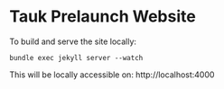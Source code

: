 # Tauk Prelaunch Website

To build and serve the site locally:

```
bundle exec jekyll server --watch
```

This will be locally accessible on:
http://localhost:4000